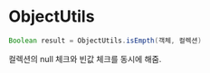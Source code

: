 # ObjectUtils

~~~java
Boolean result = ObjectUtils.isEmpth(객체, 컬렉션)
~~~

컬렉션의 null 체크와 빈값 체크를 동시에 해줌.